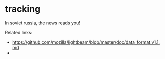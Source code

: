 tracking
========

In soviet russia, the news reads you!



Related links:

* https://github.com/mozilla/lightbeam/blob/master/doc/data_format.v1.1.md
* 
